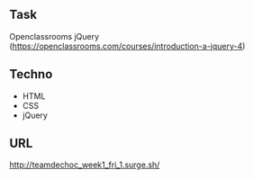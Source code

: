 ## Task 
Openclassrooms jQuery (https://openclassrooms.com/courses/introduction-a-jquery-4)

## Techno

- HTML
- CSS
- jQuery

## URL

http://teamdechoc_week1_fri_1.surge.sh/
